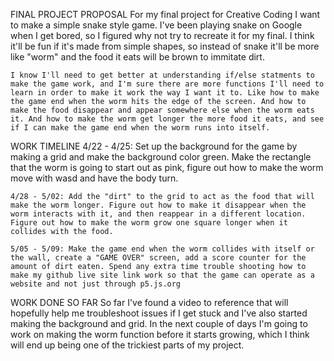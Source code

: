 FINAL PROJECT PROPOSAL
    For my final project for Creative Coding I want to make a simple snake style game. I've been playing snake on Google when I get bored, so I figured why not try to recreate it for my final. I think it'll be fun if it's made from simple shapes, so instead of snake it'll be more like "worm" and the food it eats will be brown to immitate dirt. 

    I know I'll need to get better at understanding if/else statments to make the game work, and I'm sure there are more functions I'll need to learn in order to make it work the way I want it to. Like how to make the game end when the worm hits the edge of the screen. And how to make the food disappear and appear somewhere else when the worm eats it. And how to make the worm get longer the more food it eats, and see if I can make the game end when the worm runs into itself. 


WORK TIMELINE
    4/22 - 4/25: Set up the background for the game by making a grid and make the background color green. Make the rectangle that the worm is going to start out as pink, figure out how to make the worm move with wasd and have the body turn. 

    4/28 - 5/02: Add the "dirt" to the grid to act as the food that will make the worm longer. Figure out how to make it disappear when the worm interacts with it, and then reappear in a different location. Figure out how to make the worm grow one square longer when it collides with the food.

    5/05 - 5/09: Make the game end when the worm collides with itself or the wall, create a "GAME OVER" screen, add a score counter for the amount of dirt eaten. Spend any extra time trouble shooting how to make my github live site link work so that the game can operate as a website and not just through p5.js.org 

WORK DONE SO FAR
    So far I've found a video to reference that will hopefully help me troubleshoot issues if I get stuck and I've also started making the background and grid. In the next couple of days I'm going to work on making the worm function before it starts growing, which I think will end up being one of the trickiest parts of my project. 